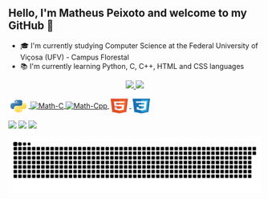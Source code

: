 
## Hello, I'm Matheus Peixoto and welcome to my GitHub 👋

- 🎓 I'm currently studying Computer Science at the Federal University of Viçosa (UFV) - Campus Florestal
- 📚 I'm currently learning Python, C, C++, HTML and CSS languages
<div align="center">
  <a href="https://github.com/MatheusPxt21">
  <img height="140em" src="https://github-readme-stats.vercel.app/api?username=MatheusPxt21&show_icons=true&theme=dark&include_all_commits=true&count_private=true"/>
  <img height="121em" src="https://github-readme-stats.vercel.app/api/top-langs/?username=MatheusPxt21&layout=compact&langs_count=7&theme=dark"/>
</div>

<div style="display: inline_block"><br>
  <img align="center" alt="Math-Python" height="30" width="40" src="https://raw.githubusercontent.com/devicons/devicon/master/icons/python/python-original.svg">
 <img align="center" alt="Math-C" height="30" width="40" src="https://cdn.jsdelivr.net/gh/devicons/devicon/icons/c/c-original.svg">
  <img align="center" alt="Math-Cpp" height="30" width="40" src="https://cdn.jsdelivr.net/gh/devicons/devicon/icons/cplusplus/cplusplus-original.svg">
  <img align="center" alt="Math-HTML" height="30" width="40" src="https://raw.githubusercontent.com/devicons/devicon/master/icons/html5/html5-original.svg">  
  <img align="center" alt="Math-CSS" height="30" width="40" src="https://raw.githubusercontent.com/devicons/devicon/master/icons/css3/css3-original.svg">
</div>



<div> 
  
  <a href="https://www.instagram.com/matheus_n_pxt" target="_blank"><img src="https://img.shields.io/badge/-Instagram-%23E4405F?style=for-the-badge&logo=instagram&logoColor=white" target="_blank"></a>
  <a href="https://twitter.com/MatheusNPxt" target="_blank"><img src="https://img.shields.io/badge/Twitter-1DA1F2?style=for-the-badge&logo=twitter&logoColor=white"></a>
  <a href="https://www.linkedin.com/in/matheus-peixoto-228a2320b" target="_blank"><img src="https://img.shields.io/badge/-LinkedIn-%230077B5?style=for-the-badge&logo=linkedin&logoColor=white" target="_blank"></a> 
  
![Snake animation](https://github.com/MatheusPxt21/MatheusPxt21/blob/output/github-contribution-grid-snake.svg)
 
</div>

